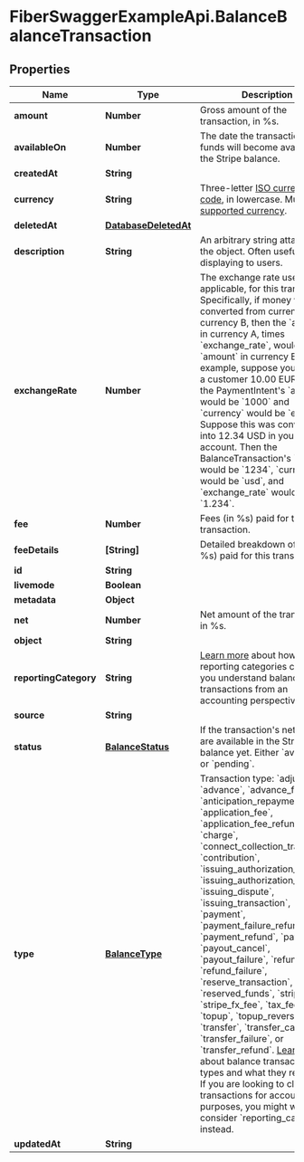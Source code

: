 # FiberSwaggerExampleApi.BalanceBalanceTransaction

## Properties

Name | Type | Description | Notes
------------ | ------------- | ------------- | -------------
**amount** | **Number** | Gross amount of the transaction, in %s. | [optional] 
**availableOn** | **Number** | The date the transaction&#39;s net funds will become available in the Stripe balance. | [optional] 
**createdAt** | **String** |  | [optional] 
**currency** | **String** | Three-letter [ISO currency code](https://www.iso.org/iso-4217-currency-codes.html), in lowercase. Must be a [supported currency](https://stripe.com/docs/currencies). | [optional] 
**deletedAt** | [**DatabaseDeletedAt**](DatabaseDeletedAt.md) |  | [optional] 
**description** | **String** | An arbitrary string attached to the object. Often useful for displaying to users. | [optional] 
**exchangeRate** | **Number** | The exchange rate used, if applicable, for this transaction. Specifically, if money was converted from currency A to currency B, then the &#x60;amount&#x60; in currency A, times &#x60;exchange_rate&#x60;, would be the &#x60;amount&#x60; in currency B. For example, suppose you charged a customer 10.00 EUR. Then the PaymentIntent&#39;s &#x60;amount&#x60; would be &#x60;1000&#x60; and &#x60;currency&#x60; would be &#x60;eur&#x60;. Suppose this was converted into 12.34 USD in your Stripe account. Then the BalanceTransaction&#39;s &#x60;amount&#x60; would be &#x60;1234&#x60;, &#x60;currency&#x60; would be &#x60;usd&#x60;, and &#x60;exchange_rate&#x60; would be &#x60;1.234&#x60;. | [optional] 
**fee** | **Number** | Fees (in %s) paid for this transaction. | [optional] 
**feeDetails** | **[String]** | Detailed breakdown of fees (in %s) paid for this transaction. | [optional] 
**id** | **String** |  | [optional] 
**livemode** | **Boolean** |  | [optional] 
**metadata** | **Object** |  | [optional] 
**net** | **Number** | Net amount of the transaction, in %s. | [optional] 
**object** | **String** |  | [optional] 
**reportingCategory** | **String** | [Learn more](https://stripe.com/docs/reports/reporting-categories) about how reporting categories can help you understand balance transactions from an accounting perspective. | [optional] 
**source** | **String** |  | [optional] 
**status** | [**BalanceStatus**](BalanceStatus.md) | If the transaction&#39;s net funds are available in the Stripe balance yet. Either &#x60;available&#x60; or &#x60;pending&#x60;. | [optional] 
**type** | [**BalanceType**](BalanceType.md) | Transaction type: &#x60;adjustment&#x60;, &#x60;advance&#x60;, &#x60;advance_funding&#x60;, &#x60;anticipation_repayment&#x60;, &#x60;application_fee&#x60;, &#x60;application_fee_refund&#x60;, &#x60;charge&#x60;, &#x60;connect_collection_transfer&#x60;, &#x60;contribution&#x60;, &#x60;issuing_authorization_hold&#x60;, &#x60;issuing_authorization_release&#x60;, &#x60;issuing_dispute&#x60;, &#x60;issuing_transaction&#x60;, &#x60;payment&#x60;, &#x60;payment_failure_refund&#x60;, &#x60;payment_refund&#x60;, &#x60;payout&#x60;, &#x60;payout_cancel&#x60;, &#x60;payout_failure&#x60;, &#x60;refund&#x60;, &#x60;refund_failure&#x60;, &#x60;reserve_transaction&#x60;, &#x60;reserved_funds&#x60;, &#x60;stripe_fee&#x60;, &#x60;stripe_fx_fee&#x60;, &#x60;tax_fee&#x60;, &#x60;topup&#x60;, &#x60;topup_reversal&#x60;, &#x60;transfer&#x60;, &#x60;transfer_cancel&#x60;, &#x60;transfer_failure&#x60;, or &#x60;transfer_refund&#x60;. [Learn more](https://stripe.com/docs/reports/balance-transaction-types) about balance transaction types and what they represent. If you are looking to classify transactions for accounting purposes, you might want to consider &#x60;reporting_category&#x60; instead. | [optional] 
**updatedAt** | **String** |  | [optional] 


